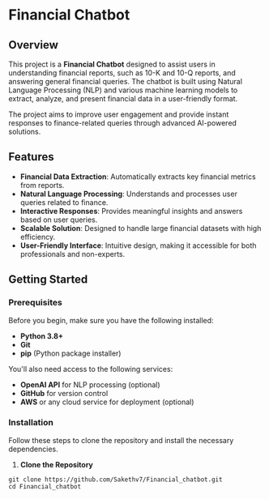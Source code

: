 # Financial Chatbot

## Overview

This project is a **Financial Chatbot** designed to assist users in understanding financial reports, such as 10-K and 10-Q reports, and answering general financial queries. The chatbot is built using Natural Language Processing (NLP) and various machine learning models to extract, analyze, and present financial data in a user-friendly format.

The project aims to improve user engagement and provide instant responses to finance-related queries through advanced AI-powered solutions.

## Features

- **Financial Data Extraction**: Automatically extracts key financial metrics from reports.
- **Natural Language Processing**: Understands and processes user queries related to finance.
- **Interactive Responses**: Provides meaningful insights and answers based on user queries.
- **Scalable Solution**: Designed to handle large financial datasets with high efficiency.
- **User-Friendly Interface**: Intuitive design, making it accessible for both professionals and non-experts.

## Getting Started

### Prerequisites

Before you begin, make sure you have the following installed:

- **Python 3.8+**
- **Git**
- **pip** (Python package installer)

You'll also need access to the following services:
- **OpenAI API** for NLP processing (optional)
- **GitHub** for version control
- **AWS** or any cloud service for deployment (optional)

### Installation

Follow these steps to clone the repository and install the necessary dependencies.

1. **Clone the Repository**

```
git clone https://github.com/Sakethv7/Financial_chatbot.git
cd Financial_chatbot
